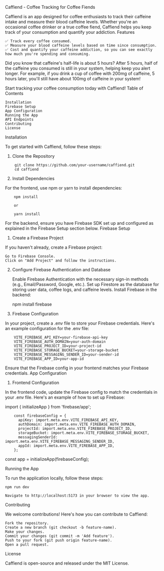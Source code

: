 Caffiend - Coffee Tracking for Coffee Fiends

Caffiend is an app designed for coffee enthusiasts to track their caffeine intake and measure their blood caffeine levels. Whether you're an occasional coffee drinker or a true coffee fiend, Caffiend helps you keep track of your consumption and quantify your addiction.
Features

    ✅ Track every coffee consumed.
    ✅ Measure your blood caffeine levels based on time since consumption.
    ✅ Cost and quantify your caffeine addiction, so you can see exactly how much you're spending and consuming.

Did you know that caffeine's half-life is about 5 hours? After 5 hours, half of the caffeine you consumed is still in your system, helping keep you alert longer. For example, if you drink a cup of coffee with 200mg of caffeine, 5 hours later, you'll still have about 100mg of caffeine in your system!

Start tracking your coffee consumption today with Caffiend!
Table of Contents

    Installation
    Firebase Setup
    App Configuration
    Running the App
    API Endpoints
    Contributing
    License

Installation

To get started with Caffiend, follow these steps:
1. Clone the Repository

        git clone https://github.com/your-username/caffiend.git
        cd caffiend

2. Install Dependencies

For the frontend, use npm or yarn to install dependencies:

        npm install

        or
        
        yarn install

For the backend, ensure you have Firebase SDK set up and configured as explained in the Firebase Setup section below.
Firebase Setup
1. Create a Firebase Project

If you haven't already, create a Firebase project:

    Go to Firebase Console.
    Click on "Add Project" and follow the instructions.

2. Configure Firebase Authentication and Database

    Enable Firebase Authentication with the necessary sign-in methods (e.g., Email/Password, Google, etc.).
    Set up Firestore as the database for storing user data, coffee logs, and caffeine levels.
    Install Firebase in the backend:

    npm install firebase

3. Firebase Configuration

In your project, create a .env file to store your Firebase credentials. Here's an example configuration for the .env file:

        VITE_FIREBASE_API_KEY=your-firebase-api-key
        VITE_FIREBASE_AUTH_DOMAIN=your-auth-domain
        VITE_FIREBASE_PROJECT_ID=your-project-id
        VITE_FIREBASE_STORAGE_BUCKET=your-storage-bucket
        VITE_FIREBASE_MESSAGING_SENDER_ID=your-sender-id
        VITE_FIREBASE_APP_ID=your-app-id

Ensure that the Firebase config in your frontend matches your Firebase credentials.
App Configuration
1. Frontend Configuration

In the frontend code, update the Firebase config to match the credentials in your .env file. Here's an example of how to set up Firebase:

import { initializeApp } from 'firebase/app';

        const firebaseConfig = {
          apiKey: import.meta.env.VITE_FIREBASE_API_KEY,
          authDomain: import.meta.env.VITE_FIREBASE_AUTH_DOMAIN,
          projectId: import.meta.env.VITE_FIREBASE_PROJECT_ID,
          storageBucket: import.meta.env.VITE_FIREBASE_STORAGE_BUCKET,
          messagingSenderId: import.meta.env.VITE_FIREBASE_MESSAGING_SENDER_ID,
          appId: import.meta.env.VITE_FIREBASE_APP_ID,
        };

const app = initializeApp(firebaseConfig);


Running the App

To run the application locally, follow these steps:

    npm run dev

    Navigate to http://localhost:5173 in your browser to view the app.


Contributing

We welcome contributions! Here's how you can contribute to Caffiend:

    Fork the repository.
    Create a new branch (git checkout -b feature-name).
    Make your changes.
    Commit your changes (git commit -m 'Add feature').
    Push to your fork (git push origin feature-name).
    Open a pull request.

License

Caffiend is open-source and released under the MIT License.
